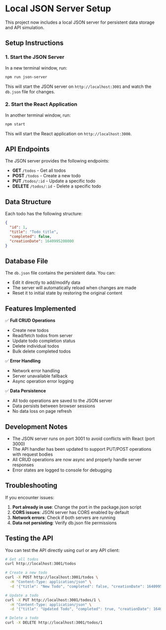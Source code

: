 # Local JSON Server Setup

This project now includes a local JSON server for persistent data storage and API simulation.

## Setup Instructions

### 1. Start the JSON Server

In a new terminal window, run:

```bash
npm run json-server
```

This will start the JSON server on `http://localhost:3001` and watch the `db.json` file for changes.

### 2. Start the React Application

In another terminal window, run:

```bash
npm start
```

This will start the React application on `http://localhost:3000`.

## API Endpoints

The JSON server provides the following endpoints:

- **GET** `/todos` - Get all todos
- **POST** `/todos` - Create a new todo
- **PUT** `/todos/:id` - Update a specific todo
- **DELETE** `/todos/:id` - Delete a specific todo

## Data Structure

Each todo has the following structure:

```json
{
  "id": 1,
  "title": "Todo title",
  "completed": false,
  "creationDate": 1640995200000
}
```

## Database File

The `db.json` file contains the persistent data. You can:

- Edit it directly to add/modify data
- The server will automatically reload when changes are made
- Reset it to initial state by restoring the original content

## Features Implemented

✅ **Full CRUD Operations**

- Create new todos
- Read/fetch todos from server
- Update todo completion status
- Delete individual todos
- Bulk delete completed todos

✅ **Error Handling**

- Network error handling
- Server unavailable fallback
- Async operation error logging

✅ **Data Persistence**

- All todo operations are saved to the JSON server
- Data persists between browser sessions
- No data loss on page refresh

## Development Notes

- The JSON server runs on port 3001 to avoid conflicts with React (port 3000)
- The API handler has been updated to support PUT/POST operations with request bodies
- All CRUD operations are now async and properly handle server responses
- Error states are logged to console for debugging

## Troubleshooting

If you encounter issues:

1. **Port already in use**: Change the port in the package.json script
2. **CORS issues**: JSON server has CORS enabled by default
3. **Network errors**: Check if both servers are running
4. **Data not persisting**: Verify db.json file permissions

## Testing the API

You can test the API directly using curl or any API client:

```bash
# Get all todos
curl http://localhost:3001/todos

# Create a new todo
curl -X POST http://localhost:3001/todos \
  -H "Content-Type: application/json" \
  -d '{"title": "New Todo", "completed": false, "creationDate": 1640995200000}'

# Update a todo
curl -X PUT http://localhost:3001/todos/1 \
  -H "Content-Type: application/json" \
  -d '{"title": "Updated Todo", "completed": true, "creationDate": 1640995200000}'

# Delete a todo
curl -X DELETE http://localhost:3001/todos/1
```
